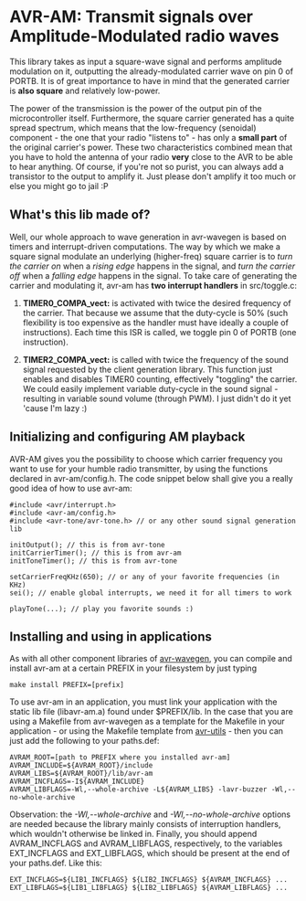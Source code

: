 AVR-AM: Transmit signals over Amplitude-Modulated radio waves
=============================================================

This library takes as input a square-wave signal and performs amplitude modulation on it, outputting the
already-modulated carrier wave on pin 0 of PORTB. It is of great importance to have in mind that the generated
carrier is **also square** and relatively low-power.

The power of the transmission is the power of the output pin of the microcontroller itself. Furthermore,
the square carrier generated has a quite spread spectrum, which means that the low-frequency (senoidal)
component - the one that your radio "listens to" - has only a **small part** of the original carrier's power.
These two characteristics combined mean that you have to hold the antenna of your radio **very** close to the
AVR to be able to hear anything. Of course, if you're not so purist, you can always add a transistor to the
output to amplify it. Just please don't amplify it too much or else you might go to jail :P

What's this lib made of?
------------------------
Well, our whole approach to wave generation in avr-wavegen is based on timers and interrupt-driven
computations. The way by which we make a square signal modulate an underlying (higher-freq) square carrier is
to *turn the carrier on* when a *rising edge* happens in the signal, and *turn the carrier off* when a
*falling edge* happens in the signal. To take care of generating the carrier and modulating it, avr-am has
**two interrupt handlers** in src/toggle.c:

1. **TIMER0\_COMPA\_vect:** is activated with twice the desired frequency of the carrier. That because we
   assume that the duty-cycle is 50% (such flexibility is too expensive as the handler must have ideally a
   couple of instructions). Each time this ISR is called, we toggle pin 0 of PORTB (one instruction).

2. **TIMER2\_COMPA\_vect:** is called with twice the frequency of the sound signal requested by the client
   generation library. This function just enables and disables TIMER0 counting, effectively "toggling" the
   carrier. We could easily implement variable duty-cycle in the sound signal - resulting in variable sound
   volume (through PWM). I just didn't do it yet 'cause I'm lazy :)

Initializing and configuring AM playback
----------------------------------------
AVR-AM gives you the possibility to choose which carrier frequency you want to use for your humble radio
transmitter, by using the functions declared in avr-am/config.h. The code snippet below shall give you a
really good idea of how to use avr-am:

    #include <avr/interrupt.h>
    #include <avr-am/config.h>
    #include <avr-tone/avr-tone.h> // or any other sound signal generation lib
    
    initOutput(); // this is from avr-tone
    initCarrierTimer(); // this is from avr-am
    initToneTimer(); // this is from avr-tone

    setCarrierFreqKHz(650); // or any of your favorite frequencies (in KHz)
    sei(); // enable global interrupts, we need it for all timers to work

    playTone(...); // play you favorite sounds :)


Installing and using in applications
------------------------------------
As with all other component libraries of [avr-wavegen](https://github.com/joaopizani/avr-wavegen), you can
compile and install avr-am at a certain PREFIX in your filesystem by just typing

    make install PREFIX=[prefix]

To use avr-am in an application, you must link your application with the static lib file (libavr-am.a)
found under $PREFIX/lib. In the case that you are using a Makefile from avr-wavegen as a template for the
Makefile in your application - or using the Makefile template from
[avr-utils](https://github.com/joaopizani/avr-utils) - then you can just add the following to your paths.def:

    AVRAM_ROOT=[path to PREFIX where you installed avr-am]
    AVRAM_INCLUDE=${AVRAM_ROOT}/include
    AVRAM_LIBS=${AVRAM_ROOT}/lib/avr-am
    AVRAM_INCFLAGS=-I${AVRAM_INCLUDE}
    AVRAM_LIBFLAGS=-Wl,--whole-archive -L${AVRAM_LIBS} -lavr-buzzer -Wl,--no-whole-archive

Observation: the *-Wl,--whole-archive* and *-Wl,--no-whole-archive* options are needed because the library
mainly consists of interruption handlers, which wouldn't otherwise be linked in. Finally, you should
append AVRAM\_INCFLAGS and AVRAM\_LIBFLAGS, respectively, to the variables EXT\_INCFLAGS and EXT\_LIBFLAGS,
which should be present at the end of your paths.def. Like this:

    EXT_INCFLAGS=${LIB1_INCFLAGS} ${LIB2_INCFLAGS} ${AVRAM_INCFLAGS} ...
    EXT_LIBFLAGS=${LIB1_LIBFLAGS} ${LIB2_LIBFLAGS} ${AVRAM_LIBFLAGS} ...

